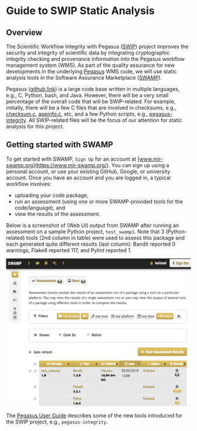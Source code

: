 # Guide to SWIP Static Analysis 

## Overview

The Scientific Workflow Integrity with Pegasus ([SWIP](https://cacr.iu.edu/projects/swip/index.php)) project improves the security and integrity of 
scientific data by integrating cryptographic integrity checking and provenance information into the Pegasus workflow 
management system (WMS). As part of the quality assurance for new developments in the underlying 
[Pegasus](https://pegasus.isi.edu/) WMS code, we will use static analysis tools in the Software Assurance 
Marketplace ([SWAMP](https://continuousassurance.org/)).

Pegasus ([github link](https://github.com/pegasus-isi/pegasus)) is a large code base written in multiple languages, e.g., 
C, Python, bash, and Java. However, there will be a very small percentage of the overall code that will be SWIP-related. 
For example, initially, there will be a few C files that are involved in checksums, e.g., 
[checksum.c](https://github.com/pegasus-isi/pegasus/blob/master/src/tools/pegasus-kickstart/checksum.c),
[appinfo.c](https://github.com/pegasus-isi/pegasus/blob/master/src/tools/pegasus-kickstart/appinfo.c), etc,
and a few Python scripts, e.g., [pegasus-integrity](https://github.com/pegasus-isi/pegasus/blob/master/bin/pegasus-integrity).
All SWIP-related files will be the focus of our attention for static analysis for this project.

## Getting started with SWAMP

To get started with SWAMP, ```Sign Up``` for an account at [www.mir-swamp.org](https://www.mir-swamp.org/). You can sign 
up using a personal account, or use your existing GitHub, Google, or university account. Once you have an account and 
you are logged in,
a typical workflow involves: 
* uploading your code package, 
* run an assessment (using one or more SWAMP-provided tools for the code/language), and
* view the results of the assessment.

Below is a screenshot of (Web UI) output from SWAMP after running an assessment on a sample Python project, ```test_swamp1```. Note that 3 (Python-related) tools (2nd column in table) were used to assess this package and each generated quite different results (last column): Bandit reported 0 warnings, Flake8 reported 117, and Pylint reported 1.

![alt text](https://github.com/IU-CACR/SWIP/blob/master/static_analysis/images/swamp_assessment1.png "Example assessment in SWAMP")

The [Pegasus User Guide](https://pegasus.isi.edu/documentation/pegasus-user-guide.pdf) describes some of the new tools introduced for the SWIP project, e.g., ```pegasus-integrity```.
